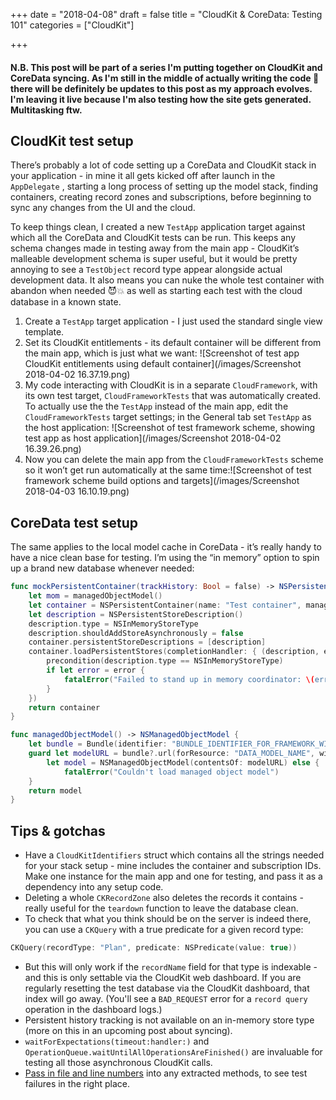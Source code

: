 +++
date = "2018-04-08"
draft = false
title = "CloudKit & CoreData: Testing 101"
categories = ["CloudKit"]

+++

#### N.B. This post will be part of a series I'm putting together on CloudKit and CoreData syncing. As I'm still in the middle of actually writing the code 😬 there will be definitely be updates to this post as my approach evolves. I'm leaving it live because I'm also testing how the site gets generated. Multitasking ftw. 

## CloudKit test setup
There’s probably a lot of code setting up a CoreData and CloudKit stack in your application - in mine it all gets kicked off after launch in the `AppDelegate` , starting a long process of setting up the model stack, finding containers, creating record zones and subscriptions, before beginning to sync any changes from the UI and the cloud.

To keep things clean, I created a new `TestApp` application target against which all the CoreData and CloudKit tests can be run.  This keeps any schema changes made in testing away from the main app - CloudKit’s malleable development schema is super useful, but it would be pretty annoying to see a `TestObject` record type appear alongside actual development data. It also means you can nuke the whole test container with abandon when needed 😈💥 as well as starting each test with the cloud database in a known state.

1. Create a `TestApp` target application - I just used the standard single view template.
2. Set its CloudKit entitlements - its default container will be different from the main app, which is just what we want:
![Screenshot of test app CloudKit entitlements using default container](/images/Screenshot 2018-04-02 16.37.19.png)
3. My code interacting with CloudKit is in a separate `CloudFramework`, with its own test target, `CloudFrameworkTests` that was automatically created. To actually use the  the `TestApp` instead of the main app, edit the `CloudFrameworkTests` target settings; in the General tab set `TestApp` as the host application:
![Screenshot of test framework scheme, showing test app as host application](/images/Screenshot 2018-04-02 16.39.26.png)
4. Now you can delete the main app from the `CloudFrameworkTests` scheme so it won’t get run automatically at the same time:![Screenshot of test framework scheme build options and targets](/images/Screenshot 2018-04-03 16.10.19.png)

## CoreData test setup
The same applies to the local model cache in CoreData - it’s really handy to have a nice clean base for testing. I’m using the “in memory” option to spin up a brand new database whenever needed:
```swift
func mockPersistentContainer(trackHistory: Bool = false) -> NSPersistentContainer {
	let mom = managedObjectModel()
	let container = NSPersistentContainer(name: "Test container", managedObjectModel: mom)
	let description = NSPersistentStoreDescription()
	description.type = NSInMemoryStoreType
	description.shouldAddStoreAsynchronously = false
	container.persistentStoreDescriptions = [description]
	container.loadPersistentStores(completionHandler: { (description, error) in
		precondition(description.type == NSInMemoryStoreType)
		if let error = error {
			fatalError("Failed to stand up in memory coordinator: \(error.localizedDescription)")
		}
	})
	return container
}

func managedObjectModel() -> NSManagedObjectModel {
    let bundle = Bundle(identifier: "BUNDLE_IDENTIFIER_FOR_FRAMEWORK_WITH_DATA_MODEL")
    guard let modelURL = bundle?.url(forResource: "DATA_MODEL_NAME", withExtension: "momd"),
        let model = NSManagedObjectModel(contentsOf: modelURL) else {
            fatalError("Couldn't load managed object model")
    }
    return model
}
```

## Tips & gotchas
* Have a `CloudKitIdentifiers` struct which contains all the strings needed for your stack setup - mine includes the container and subscription IDs. Make one instance for the main app and one for testing, and pass it as a dependency into any setup code.
* Deleting a whole `CKRecordZone` also deletes the records it contains - really useful for the `teardown` function to leave the database clean.
* To check that what you think should be on the server is indeed there, you can use a `CKQuery` with a true predicate for a given record type:

```swift
CKQuery(recordType: "Plan", predicate: NSPredicate(value: true))
```
* But this will only work if the `recordName` field for that type is indexable - and this is only settable via the CloudKit web dashboard. If you are regularly resetting the test database via the CloudKit dashboard, that index will go away. (You'll see a `BAD_REQUEST` error for a `record query` operation in the dashboard logs.)
* Persistent history tracking is not available on an in-memory store type (more on this in an upcoming post about syncing).
* `waitForExpectations(timeout:handler:)` and `OperationQueue.waitUntilAllOperationsAreFinished()` are invaluable for testing all those asynchronous CloudKit calls.
* [Pass in file and line numbers](https://www.bignerdranch.com/blog/creating-a-custom-xctest-assertion/) into any extracted methods, to see test failures in the right place.
